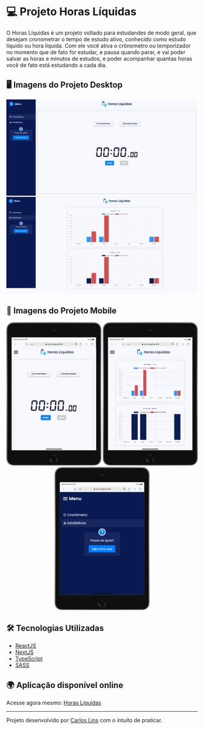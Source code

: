 # 💻 Projeto Horas Líquidas
O Horas Líquidas é um projeto voltado para estudandes de modo geral, que desejam cronometrar o tempo de estudo ativo, conhecido como estudo líquido ou hora líquida. Com ele você ativa o crônometro ou temporizador no momento que de fato for estudar, e pausa quando parar, e vai poder salvar as horas e minutos de estudos, e poder acompanhar quantas horas você de fato está estudando a cada dia.

## 🖥️ Imagens do Projeto Desktop
![Horas Liquidas - Desktop](https://github.com/linscarlos/horasliquidas/blob/main/public/images/screen/HorasLiquidas01.jpg)
![Horas Liquidas - Desktop2](https://github.com/linscarlos/horasliquidas/blob/main/public/images/screen/HorasLiquidas2.jpg)

## 📱 Imagens do Projeto Mobile

<div align="center">
<img src="https://github.com/linscarlos/horasliquidas/blob/main/public/images/screen/mobile3.png" width="250px" />
<img src="https://github.com/linscarlos/horasliquidas/blob/main/public/images/screen/mobile.png" width="250px" />
<img src="https://github.com/linscarlos/horasliquidas/blob/main/public/images/screen/mobile2.png" width="250px" />
</div>

## 🛠️ Tecnologias Utilizadas
* [ReactJS](https://reactjs.org/)
* [NextJS](https://nextjs.org/)
* [TypeScript](https://www.typescriptlang.org/)
* [SASS](https://sass-lang.com/)

## 🌍 Aplicação disponível online
Acesse agora mesmo: [Horas Líquidas](https://horasliquidas.vercel.app)

_______________________________________________________________________
Projeto desenvolvido por [Carlos Lins](https://github.com/linscarlos) com o intuito de praticar.
